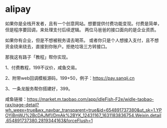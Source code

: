 # alipay
如果你是全栈开发者，且有一个创意网站。想要提供付费功能变现。付费是简单，但是程序要回调，来处理支付后续逻辑。
两位马爸爸的接口面向的是企业资质。

如果你有企业，但是不想被税务请去喝茶。
或者你只是个人想接入支付，且不想资金绕来绕去，直接到你账户。拒绝垃圾三方转接口。

那我这有路子「教程」帮你实现。

1、付费教程，199不议价，咸鱼交易。

2、附带web回调模板源码，199+50，例子：https://pay.sanqii.cn

3、一条龙服务帮你搭建好，399。

咸鱼链接：https://market.m.taobao.com/app/idleFish-F2e/widle-taobao-rax/page-detail?wh_weex=true&wx_navbar_transparent=true&id=654891737380&ut_sk=1.YPOYiBmWJ%2BcDAJM1/DmAk%2BYK_12431167_1631183836754.Weixin.detail.654891737380.2819344163&forceFlush=1



